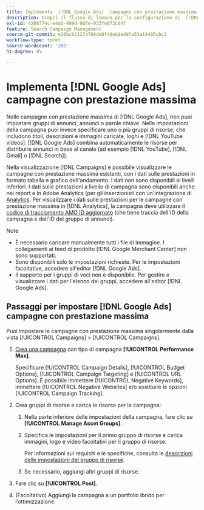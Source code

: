 ```yaml
---
title: Implementa  [!DNL Google Ads]  campagne con prestazione massima
description: Scopri il flusso di lavoro per la configurazione di  [!DNL Google Ads]  campagne con prestazione massima.
exl-id: 4208774c-e4dd-499d-987e-933fe073c04f
feature: Search Campaign Management
source-git-commit: e16bc62127a708de8f4deb1eddfa53a14405cbc2
workflow-type: tm+mt
source-wordcount: '285'
ht-degree: 0%

---
```


# Implementa [!DNL Google Ads] campagne con prestazione massima

Nelle campagne con prestazione massima di [!DNL Google Ads], non puoi impostare gruppi di annunci, annunci o parole chiave. Nelle impostazioni della campagna puoi invece specificare uno o più gruppi di risorse, che includono titoli, descrizioni e immagini caricate, loghi e [!DNL YouTube videos]. [!DNL Google Ads] combina automaticamente le risorse per distribuire annunci in base al canale (ad esempio [!DNL YouTube], [!DNL Gmail] o [!DNL Search]).

Nella visualizzazione [!DNL Campaigns] è possibile visualizzare le campagne con prestazione massima esistenti, con i dati sulle prestazioni in formato tabella e grafico dell&#39;andamento. I dati non sono disponibili ai livelli inferiori. I dati sulle prestazioni a livello di campagna sono disponibili anche nei report e in Adobe Analytics (per gli inserzionisti con un&#39;integrazione di [Analytics](/help/integrations/analytics/overview.md). Per visualizzare i dati sulle prestazioni per le campagne con prestazione massima in [!DNL Analytics], la campagna deve utilizzare il [codice di tracciamento AMO ID aggiornato](/help/integrations/analytics/ids.md#amo-id-formats) (che tiene traccia dell&#39;ID della campagna e dell&#39;ID del gruppo di annunci).

>[!NOTE]
>
>* È necessario caricare manualmente tutti i file di immagine. I collegamenti ai feed di prodotto [!DNL Google Merchant Center] non sono supportati.
>* Sono disponibili solo le impostazioni richieste. Per le impostazioni facoltative, accedere all&#39;editor [!DNL Google Ads].
>* Il supporto per i gruppi di voci non è disponibile. Per gestire e visualizzare i dati per l&#39;elenco dei gruppi, accedere all&#39;editor [!DNL Google Ads].

## Passaggi per impostare [!DNL Google Ads] campagne con prestazione massima

Puoi impostare le campagne con prestazione massima singolarmente dalla vista [!UICONTROL Campaigns] > [!UICONTROL Campaigns].

1. [Crea una campagna](/help/search-social-commerce/campaign-management/campaigns/campaign-manage.md) con tipo di campagna **[!UICONTROL Performance Max]**.

   Specificare [!UICONTROL Campaign Details], [!UICONTROL Budget Options], [!UICONTROL Campaign Targeting] e [!UICONTROL URL Options]. È possibile immettere [!UICONTROL Negative Keywords], immettere [!UICONTROL Negative Websites] e/o sostituire le opzioni [!UICONTROL Campaign Tracking].

1. Crea gruppi di risorse e carica le risorse per la campagna:

   1. Nella parte inferiore delle impostazioni della campagna, fare clic su **[!UICONTROL Manage Asset Groups]**.

   1. Specifica le impostazioni per il primo gruppo di risorse e carica immagini, logo e video facoltativi per il gruppo di risorse.

      Per informazioni sui requisiti e le specifiche, consulta le [descrizioni delle impostazioni del gruppo di risorse](/help/search-social-commerce/campaign-management/campaigns/campaign-settings-google.md).

   1. Se necessario, aggiungi altri gruppi di risorse.

1. Fare clic su **[!UICONTROL Post]**.

1. (Facoltativo) Aggiungi la campagna a un portfolio ibrido per l’ottimizzazione.
